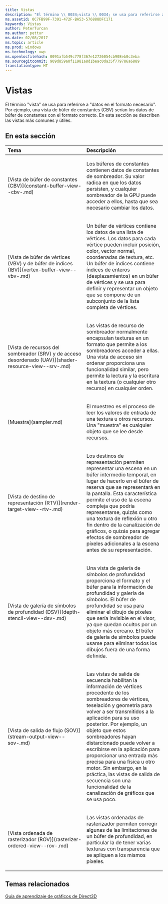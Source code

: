 ```yaml
---
title: Vistas
description: "El término \\ 0034;vista \\ 0034; se usa para referirse a \\ 0034;datos en el formato necesario\\ 0034;. Por ejemplo, una vista de búfer de constantes (CBV) serían los datos de búfer de constantes con el formato correcto. En esta sección se describen las vistas más comunes y útiles."
ms.assetid: 0C7FB99F-7391-472F-BA53-576888DFC171
keywords: Vistas
author: PeterTurcan
ms.author: pettur
ms.date: 02/08/2017
ms.topic: article
ms.prod: windows
ms.technology: uwp
ms.openlocfilehash: 0091afb549c778f367e12726054cb908eb0c3eba
ms.sourcegitcommit: 909d859a0f11981a8d1beac0da35f779786a6889
translationtype: HT
---
```

# <a name="views"></a>Vistas


El término "vista" se usa para referirse a "datos en el formato necesario". Por ejemplo, una vista de búfer de constantes (CBV) serían los datos de búfer de constantes con el formato correcto. En esta sección se describen las vistas más comunes y útiles.

## <a name="span-idin-this-sectionspanin-this-section"></a><span id="in-this-section"></span>En esta sección


<table>
<colgroup>
<col width="50%" />
<col width="50%" />
</colgroup>
<thead>
<tr class="header">
<th align="left">Tema</th>
<th align="left">Descripción</th>
</tr>
</thead>
<tbody>
<tr class="odd">
<td align="left"><p>[Vista de búfer de constantes (CBV)](constant-buffer-view--cbv-.md)</p></td>
<td align="left"><p>Los búferes de constantes contienen datos de constantes de sombreador. Su valor radica en que los datos persisten, y cualquier sombreador de la GPU puede acceder a ellos, hasta que sea necesario cambiar los datos.</p></td>
</tr>
<tr class="even">
<td align="left"><p>[Vista de búfer de vértices (VBV) y de búfer de índices (IBV)](vertex-buffer-view--vbv-.md)</p></td>
<td align="left"><p>Un búfer de vértices contiene los datos de una lista de vértices. Los datos para cada vértice pueden incluir posición, color, vector normal, coordenadas de textura, etc. Un búfer de índices contiene índices de enteros (desplazamientos) en un búfer de vértices y se usa para definir y representar un objeto que se compone de un subconjunto de la lista completa de vértices.</p></td>
</tr>
<tr class="odd">
<td align="left"><p>[Vista de recursos del sombreador (SRV) y de acceso desordenado (UAV)](shader-resource-view--srv-.md)</p></td>
<td align="left"><p>Las vistas de recurso de sombreador normalmente encapsulan texturas en un formato que permite a los sombreadores acceder a ellas. Una vista de acceso sin ordenar proporciona una funcionalidad similar, pero permite la lectura y la escritura en la textura (o cualquier otro recurso) en cualquier orden.</p></td>
</tr>
<tr class="even">
<td align="left"><p>[Muestra](sampler.md)</p></td>
<td align="left"><p>El muestreo es el proceso de leer los valores de entrada de una textura u otros recursos. Una &quot;muestra&quot; es cualquier objeto que se lee desde recursos.</p></td>
</tr>
<tr class="odd">
<td align="left"><p>[Vista de destino de representación (RTV)](render-target-view--rtv-.md)</p></td>
<td align="left"><p>Los destinos de representación permiten representar una escena en un búfer intermedio temporal, en lugar de hacerlo en el búfer de reserva que se representará en la pantalla. Esta característica permite el uso de la escena compleja que podría representarse, quizás como una textura de reflexión u otro fin dentro de la canalización de gráficos, o quizás para agregar efectos de sombreador de píxeles adicionales a la escena antes de su representación.</p></td>
</tr>
<tr class="even">
<td align="left"><p>[Vista de galería de símbolos de profundidad (DSV)](depth-stencil-view--dsv-.md)</p></td>
<td align="left"><p>Una vista de galería de símbolos de profundidad proporciona el formato y el búfer para la información de profundidad y galería de símbolos. El búfer de profundidad se usa para eliminar el dibujo de píxeles que sería invisible en el visor, ya que quedan ocultos por un objeto más cercano. El búfer de galería de símbolos puede usarse para eliminar todos los dibujos fuera de una forma definida.</p></td>
</tr>
<tr class="odd">
<td align="left"><p>[Vista de salida de flujo (SOV)](stream-output-view--sov-.md)</p></td>
<td align="left"><p>Las vistas de salida de secuencia habilitan la información de vértices procedente de los sombreadores de vértices, teselación y geometría para volver a ser transmitidos a la aplicación para su uso posterior. Por ejemplo, un objeto que estos sombreadores hayan distarcionado puede volver a escribirse en la aplicación para proporcionar una entrada más precisa para una física u otro motor. Sin embargo, en la práctica, las vistas de salida de secuencia son una funcionalidad de la canalización de gráficos que se usa poco.</p></td>
</tr>
<tr class="even">
<td align="left"><p>[Vista ordenada de rasterizador (ROV)](rasterizer-ordered-view--rov-.md)</p></td>
<td align="left"><p>Las vistas ordenadas de rasterizador permiten corregir algunas de las limitaciones de un búfer de profundidad, en particular la de tener varias texturas con transparencia que se apliquen a los mismos píxeles.</p></td>
</tr>
</tbody>
</table>

 

## <a name="span-idrelated-topicsspanrelated-topics"></a><span id="related-topics"></span>Temas relacionados


[Guía de aprendizaje de gráficos de Direct3D](index.md)

 

 




